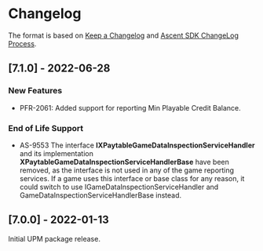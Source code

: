 # Changelog

The format is based on [Keep a Changelog](http://keepachangelog.com/en/1.0.0/) and [Ascent SDK ChangeLog Process](https://igt-developer-docs.atlassian.net/wiki/spaces/AS/pages/81161431/Ascent+SDK+ChangeLog+Process).

## [7.1.0] - 2022-06-28

### New Features

- PFR-2061: Added support for reporting Min Playable Credit Balance.

### End of Life Support

- AS-9553 The interface **IXPaytableGameDataInspectionServiceHandler** and its implementation **XPaytableGameDataInspectionServiceHandlerBase** have been removed, as the interface is not used in any of the game reporting services. If a game uses this interface or base class for any reason, it could switch to use IGameDataInspectionServiceHandler and GameDataInspectionServiceHandlerBase instead.

## [7.0.0] - 2022-01-13

Initial UPM package release.
